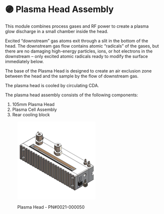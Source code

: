 # 🟣 Plasma Head Assembly

This module combines process gases and RF power to create a plasma glow discharge in a small chamber inside the head.

Excited “downstream” gas atoms exit through a slit in the bottom of the head. The downstream gas flow contains atomic “radicals” of the gases, but there are no damaging high-energy particles, ions, or hot electrons in the downstream – only excited atomic radicals ready to modify the surface immediately below.

The base of the Plasma Head is designed to create an air exclusion zone between the head and the sample by the flow of downstream gas.

The plasma head is cooled by circulating CDA.

The plasma head assembly consists of the following components:

1. 105mm Plasma Head
2. Plasma Cell Assembly
3. Rear cooling block

<figure><img src="../../.gitbook/assets/plasmahead.jpg" alt="" width="256"><figcaption><p>Plasma Head - PN#0021-000050</p></figcaption></figure>

